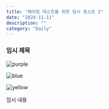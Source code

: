 ```yaml
---
title: "페이징 테스트를 위한 임시 포스트 2"
date: "2024-11-11"
description: ""
category: "Daily"
---
```


### 임시 제목

![purple](/thumbnail/purple.png)<br/>

![blue](/thumbnail/blue.png)<br/>

![yellow](/thumbnail/yellow.png)<br/>

임시 내용
